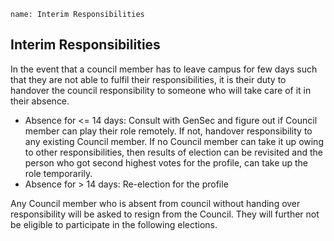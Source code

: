 ```ngMeta
name: Interim Responsibilities
```

## Interim Responsibilities

In the event that a council member has to leave campus for few days such that they are not able to fulfil their responsibilities, it is their duty to handover the council responsibility to someone who will take care of it in their absence.

* Absence for <= 14 days: Consult with GenSec and figure out if Council member can play their role remotely. If not, handover responsibility to any existing Council member. If no Council member can take it up owing to other responsibilities, then results of election can be revisited and the person who got second highest votes for the profile, can take up the role temporarily.
* Absence for > 14 days: Re-election for the profile

Any Council member who is absent from council without handing over responsibility will be asked to resign from the Council. They will further not be eligible to participate in the following elections.
